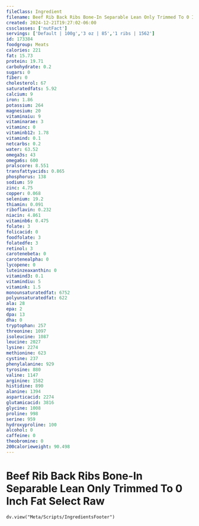 ```yaml
---
fileClass: Ingredient
filename: Beef Rib Back Ribs Bone-In Separable Lean Only Trimmed To 0 Inch Fat Select Raw
created: 2024-12-21T19:27:02-06:00
cssclasses: ['nutFact']
servings: ['Default | 100g','3 oz | 85','1 ribs | 1562']
id: 173384
foodgroup: Meats
calories: 221
fat: 15.73
protein: 19.71
carbohydrate: 0.2
sugars: 0
fiber: 0
cholesterol: 67
saturatedfats: 5.92
calcium: 9
iron: 1.86
potassium: 264
magnesium: 20
vitaminaiu: 9
vitaminarae: 3
vitaminc: 0
vitaminb12: 1.78
vitamind: 0.1
netcarbs: 0.2
water: 63.52
omega3s: 43
omega6s: 600
pralscore: 8.551
transfattyacids: 0.865
phosphorus: 138
sodium: 59
zinc: 4.75
copper: 0.068
selenium: 19.2
thiamin: 0.091
riboflavin: 0.232
niacin: 4.861
vitaminb6: 0.475
folate: 3
folicacid: 0
foodfolate: 3
folatedfe: 3
retinol: 3
carotenebeta: 0
carotenealpha: 0
lycopene: 0
luteinzeaxanthin: 0
vitamind3: 0.1
vitamindiu: 5
vitamink: 1.5
monounsaturatedfat: 6752
polyunsaturatedfat: 622
ala: 28
epa: 2
dpa: 13
dha: 0
tryptophan: 257
threonine: 1097
isoleucine: 1087
leucine: 2027
lysine: 2274
methionine: 623
cystine: 237
phenylalanine: 929
tyrosine: 880
valine: 1147
arginine: 1582
histidine: 890
alanine: 1394
asparticacid: 2274
glutamicacid: 3816
glycine: 1008
proline: 998
serine: 959
hydroxyproline: 100
alcohol: 0
caffeine: 0
theobromine: 0
200calorieweight: 90.498
---
```


# Beef Rib Back Ribs Bone-In Separable Lean Only Trimmed To 0 Inch Fat Select Raw

```dataviewjs
dv.view("Meta/Scripts/IngredientsFooter")
```